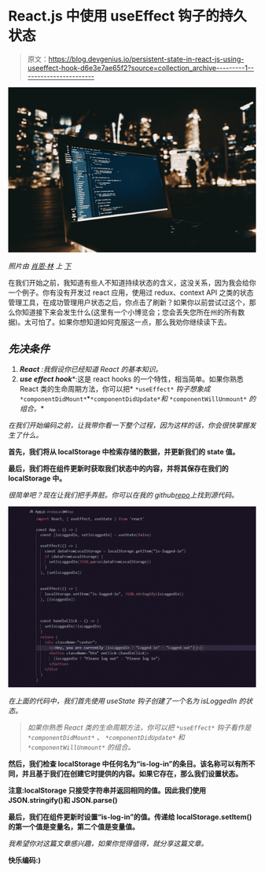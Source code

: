# React.js 中使用 useEffect 钩子的持久状态

> 原文：<https://blog.devgenius.io/persistent-state-in-react-js-using-useeffect-hook-d6e3e7ae65f2?source=collection_archive---------1----------------------->

![](img/4115592231310731ccc31b510cb44893.png)

*照片由* [*肖恩·林*](https://unsplash.com/@seanlimm?utm_source=medium&utm_medium=referral) *上* [*下*](https://unsplash.com?utm_source=medium&utm_medium=referral)

在我们开始之前，我知道有些人不知道持续状态的含义，这没关系，因为我会给你一个例子。你有没有开发过 react 应用，使用过 redux、context API 之类的状态管理工具，在成功管理用户状态之后，你点击了刷新？如果你以前尝试过这个，那么你知道接下来会发生什么(这里有一个小博览会；您会丢失您所在州的所有数据)。太可怕了。如果你想知道如何克服这一点，那么我劝你继续读下去。

## *先决条件*

1.  ***React*** *:我假设你已经知道 React 的基本知识。*
2.  ***use effect hook****:这是 react hooks 的一个特性，相当简单。如果你熟悉 React 类的生命周期方法，你可以把* `*useEffect*` *钩子想象成*`*componentDidMount*`*`*componentDidUpdate*`*和* `*componentWillUnmount*` *的组合。**

*在我们开始编码之前，让我带你看一下整个过程，因为这样的话，你会很快掌握发生了什么。*

**首先，我们将从 localStorage 中检索存储的数据，并更新我们的 state 值。**

**最后，我们将在组件更新时获取我们状态中的内容，并将其保存在我们的 localStorage 中。**

**很简单吧？现在让我们把手弄脏。你可以在我的 github*[*repo*](https://github.com/HarcourtHamsa/react-persisting-state)*上找到源代码。**

*![](img/fbcc8f0e1814ad461598338ec1863e42.png)*

*在上面的代码中，我们首先使用 useState 钩子创建了一个名为 isLoggedIn 的状态。*

> **如果你熟悉 React 类的生命周期方法，你可以把* `*useEffect*` *钩子看作是* `*componentDidMount*` *、* `*componentDidUpdate*` *和* `*componentWillUnmount*` *的组合。**

**然后，我们检查 localStorage 中任何名为“is-log-in”的条目。该名称可以有所不同，并且基于我们在创建它时提供的内容。如果它存在，那么我们设置状态。**

****注意:localStorage 只接受字符串并返回相同的值。因此我们使用 JSON.stringify()和 JSON.parse()****

**最后，我们在组件更新时设置“is-log-in”的值。传递给 localStorage.setItem()的第一个值是变量名，第二个值是变量值。**

*我希望你对这篇文章感兴趣，如果你觉得值得，就分享这篇文章。*

**快乐编码:)**